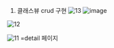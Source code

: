 1. 클래스뷰 crud 구현
![13](https://user-images.githubusercontent.com/100203726/182307127-063e258c-e0b3-493e-9174-7ca7ebf99398.jpg)
![image](https://user-images.githubusercontent.com/100203726/182307301-be6aee4b-c8f1-44ef-91ed-e3821dc9e118.png)

![12](https://user-images.githubusercontent.com/100203726/182307139-4ac63034-f459-4da0-af5e-44c43f2a23c9.jpg)

![11](https://user-images.githubusercontent.com/100203726/182307084-80884a53-ea0b-43d7-b624-ee71534c8bbb.jpg)
=detail 페이지
